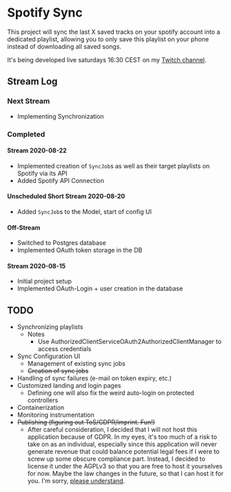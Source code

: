 # Spotify Sync

This project will sync the last X saved tracks on your spotify account into a dedicated playlist,
allowing you to only save this playlist on your phone instead of downloading all saved songs.

It's being developed live saturdays 16:30 CEST on my [Twitch channel](https://www.twitch.tv/RotesWasser).



## Stream Log

### Next Stream

* Implementing Synchronization

### Completed

#### Stream 2020-08-22
* Implemented creation of `SyncJob`s as well as their target playlists on Spotify via its API
* Added Spotify API Connection

#### Unscheduled Short Stream 2020-08-20
* Added `SyncJob`s to the Model, start of config UI

#### Off-Stream
* Switched to Postgres database
* Implemented OAuth token storage in the DB 

#### Stream 2020-08-15
* Initial project setup 
* Implemented OAuth-Login + user creation in the database

## TODO

* Synchronizing playlists
    * Notes
        * Use AuthorizedClientServiceOAuth2AuthorizedClientManager to access credentials
* Sync Configuration UI
    * Management of existing sync jobs
    * ~~Creation of sync jobs~~
* Handling of sync failures (e-mail on token expiry, etc.)
* Customized landing and login pages
    * Defining one will also fix the weird auto-login on protected controllers
* Containerization
* Monitoring instrumentation
* ~~Publishing (figuring out ToS/GDPR/imprint. Fun!)~~
  * After careful consideration, I decided that I will not host this application because of GDPR. In my eyes, it's too
  much of a risk to take on as an individual, especially since this application will never generate revenue
  that could balance potential legal fees if I were to screw up some obscure compliance part. Instead, I decided
  to license it under the AGPLv3 so that you are free to host it yourselves for now. Maybe the law changes in the
  future, so that I can host it for you. I'm sorry, [please understand](https://www.youtube.com/watch?v=F535Xpu0NDE).
  